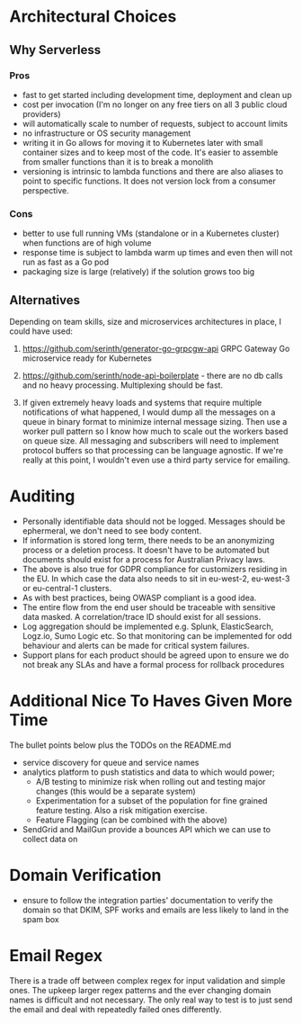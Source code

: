 # Architectural Choices

## Why Serverless
### Pros
- fast to get started including development time, deployment and clean up
- cost per invocation (I'm no longer on any free tiers on all 3 public cloud providers)
- will automatically scale to number of requests, subject to account limits
- no infrastructure or OS security management
- writing it in Go allows for moving it to Kubernetes later with small container sizes and to keep most of the code. It's easier to assemble from smaller functions than it is to break a monolith
- versioning is intrinsic to lambda functions and there are also aliases to point to specific functions. It does not version lock from a consumer perspective.

### Cons
- better to use full running VMs (standalone or in a Kubernetes cluster) when functions are of high volume
- response time is subject to lambda warm up times and even then will not run as fast as a Go pod
- packaging size is large (relatively) if the solution grows too big


## Alternatives
Depending on team skills, size and microservices architectures in place, I could have used: 

1. https://github.com/serinth/generator-go-grpcgw-api GRPC Gateway Go microservice ready for Kubernetes

2. https://github.com/serinth/node-api-boilerplate - there are no db calls and no heavy processing. Multiplexing should be fast.

3. If given extremely heavy loads and systems that require multiple notifications of what happened, I would dump all the messages on a queue in binary format to minimize internal message sizing.
Then use a worker pull pattern so I know how much to scale out the workers based on queue size. All messaging and subscribers will need to implement protocol buffers so that processing can be language agnostic.
If we're really at this point, I wouldn't even use a third party service for emailing.

# Auditing
- Personally identifiable data should not be logged. Messages should be ephermeral, we don't need to see body content.
- If information is stored long term, there needs to be an anonymizing process or a deletion process. It doesn't have to be automated but documents should exist for a process for Australian Privacy laws.
- The above is also true for GDPR compliance for customizers residing in the EU. In which case the data also needs to sit in eu-west-2, eu-west-3 or eu-central-1 clusters.
- As with best practices, being OWASP compliant is a good idea.
- The entire flow from the end user should be traceable with sensitive data masked. A correlation/trace ID should exist for all sessions.
- Log aggregation should be implemented e.g. Splunk, ElasticSearch, Logz.io, Sumo Logic etc. So that monitoring can be implemented for odd behaviour and alerts can be made for critical system failures.
- Support plans for each product should be agreed upon to ensure we do not break any SLAs and have a formal process for rollback procedures

# Additional Nice To Haves Given More Time
The bullet points below plus the TODOs on the README.md

- service discovery for queue and service names
- analytics platform to push statistics and data to which would power;
    - A/B testing to minimize risk when rolling out and testing major changes (this would be a separate system)
    - Experimentation for a subset of the population for fine grained feature testing. Also a risk mitigation exercise.
    - Feature Flagging (can be combined with the above)
- SendGrid and MailGun provide a bounces API which we can use to collect data on

# Domain Verification
- ensure to follow the integration parties' documentation to verify the domain so that DKIM, SPF works and emails are less likely to land in the spam box

# Email Regex
There is a trade off between complex regex for input validation and simple ones. The upkeep larger regex patterns and the ever changing domain names is difficult and not necessary. The only real way to test is to just send the email and deal with repeatedly failed ones differently.
